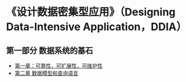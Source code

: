 # 《设计数据密集型应用》（Designing Data-Intensive Application，DDIA）

## 第一部分 数据系统的基石

* [第一章：可靠性，可扩展性，可维护性](ddia/ch1.md)
* [第二章 数据模型和查询语言](ddia/ch2.md)
